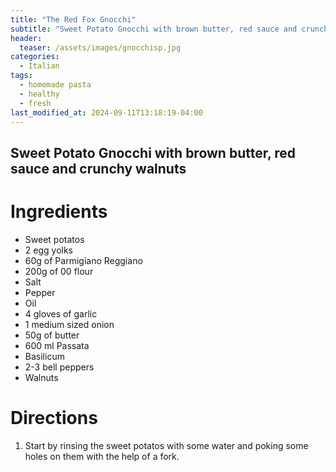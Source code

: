 ```yaml
---
title: "The Red Fox Gnocchi"
subtitle: "Sweet Potato Gnocchi with brown butter, red sauce and crunchy walnuts"
header:
  teaser: /assets/images/gnocchisp.jpg
categories:
  - Italian
tags:
  - homemade pasta
  - healthy
  - fresh
last_modified_at: 2024-09-11T13:18:19-04:00
---
```


## Sweet Potato Gnocchi with brown butter, red sauce and crunchy walnuts

# Ingredients

* Sweet potatos
* 2 egg yolks
* 60g of Parmigiano Reggiano
* 200g of 00 flour 
* Salt
* Pepper
* Oil 
* 4 gloves of garlic
* 1 medium sized onion
* 50g of butter
* 600 ml Passata
* Basilicum
* 2-3 bell peppers
* Walnuts

# Directions

1. Start by rinsing the sweet potatos with some water and poking some holes on them with the help of a fork.



